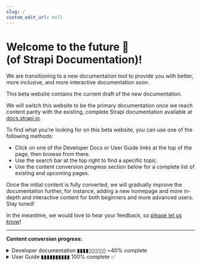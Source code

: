 ```yaml
---
slug: /
custom_edit_url: null
---
```


# Welcome to the future 🚀<br/>(of Strapi Documentation)!

We are transitioning to a new documentation tool to provide you with better, more inclusive, and more interactive documentation soon.

This beta website contains the current draft of the new documentation.

We will switch this website to be the primary documentation once we reach content parity with the existing, complete Strapi documentation available at [docs.strapi.io](https:/.strapi.io).

To find what you're looking for on this beta website, you can use one of the following methods:

- Click on one of the Developer Docs or User Guide links at the top of the page, then browse from there.
- Use the search bar at the top right to find a specific topic.
- Use the content conversion progress section below for a complete list of existing and upcoming pages.

Once the initial content is fully converted, we will gradually improve the documentation further, for instance, adding a new homepage and more in-depth and interactive content for both beginners and more advanced users. Stay tuned!

<!-- TODO: update with actual communication link -->
In the meantime, we would love to hear your feedback, so [please let us know](https://forum.strapi.io)!

***

**Content conversion progress:**

<details>
<summary>Developer documentation ▮▮▮▮▯▯▯▯▯▯ ~40% complete</summary>

The following list is a sitemap of all the current and upcoming content for the Developer Docs:

- Pages that have been already updated have a ticked checkbox next to their name. Click on the page title to visit the page.
- For pages that have not been updated yet, click on the "→ docs.strapi.io" link to visit the page on our current, complete website.

  - [x] 🚀 Getting Started
    - [x] [Introduction](/dev-docs/intro)
    - [x] [Quick Start Guide](/dev-docs/quick-start)
    - [x] [FAQ](/dev-docs/faq)
    - [x] [Usage information](/dev-docs/usage-information)
  - [ ] ⚙️ Setup & Deployment
    - [x] [Installation](/dev-docs/installation)
      - [x] [CLI](/dev-docs/installation/cli)
      - [x] [Docker](/dev-docs/installation/docker)
    - [ ] Project structure (→ [docs.strapi.io](https://docs.strapi.io/developer-docs/latest/setup-deployment-guides/file-structure.html))
    - [x] Required configurations
        - [x] [Database configuration](/dev-docs/configurations/database)
        - [x] [Server configuration](/dev-docs/configurations/server)
        - [x] [Admin panel](/dev-docs/configurations/admin-panel)
        - [x] [Middlewares](/dev-docs/configurations/middlewares)
    - [x] Optional configurations
      - [x] [API tokens](/dev-docs/configurations/api-tokens)
      - [x] [Functions](/dev-docs/configurations/functions)
      - [x] [Cron jobs](/dev-docs/configurations/cron)
      - [x] [API](/dev-docs/configurations/api)
      - [x] [Plugins](/dev-docs/configurations/plugins)
      - [x] [Environment](/dev-docs/configurations/environment)
      - [x] [Public Assets](/dev-docs/configurations/public-assets)
      - [x] [Single Sign On](/dev-docs/configurations/sso)
      - [x] [Role-Based Access Control](/dev-docs/configurations/rbac)
      - [x] [TypeScript](/dev-docs/configurations/typescript)
    - [ ] Deployment
      - [x] [Strapi Cloud](/dev-docs/deployment/strapi-cloud)
      - [ ] Hosting Provider Guides (→ [docs.strapi.io](https://docs.strapi.io/developer-docs/latest/setup-deployment-guides/deployment.html#hosting-provider-guides))
        - [ ] Amazon AWS (→ [docs.strapi.io](https://docs.strapi.io/developer-docs/latest/setup-deployment-guides/deployment/hosting-guides/amazon-aws.html#))
        - [ ] Azure (→ [docs.strapi.io](https://docs.strapi.io/developer-docs/latest/setup-deployment-guides/deployment/hosting-guides/azure.html#))
        - [ ] DigitalOcean App Platform (→ [docs.strapi.io](https://docs.strapi.io/developer-docs/latest/setup-deployment-guides/deployment/hosting-guides/digitalocean-app-platform.html)
        - [ ] DigitalOcean Droplets (→ [docs.strapi.io](https://docs.strapi.io/developer-docs/latest/setup-deployment-guides/deployment/hosting-guides/digitalocean.html))
        - [ ] Google App Engine (→ [docs.strapi.io](https://docs.strapi.io/developer-docs/latest/setup-deployment-guides/deployment/hosting-guides/google-app-engine.html))
        - [ ] Heroku (→ [docs.strapi.io](https://docs.strapi.io/developer-docs/latest/setup-deployment-guides/deployment/hosting-guides/heroku.html))
      - [ ] Optional Software Guides (→ [docs.strapi.io](https://docs.strapi.io/developer-docs/latest/setup-deployment-guides/deployment.html#optional-software-guides))
        - [ ] Caddy (→ [docs.strapi.io](https://docs.strapi.io/developer-docs/latest/setup-deployment-guides/deployment/optional-software/caddy-proxy.html#configuration))
        - [ ] HAProxy (→ [docs.strapi.io](https://docs.strapi.io/developer-docs/latest/setup-deployment-guides/deployment/optional-software/haproxy-proxy.html))
        - [ ] Nginx (→ [docs.strapi.io](https://docs.strapi.io/developer-docs/latest/setup-deployment-guides/deployment/optional-software/nginx-proxy.html))
  - [ ] 🔧 Development
    - [x] Back-end customization
      - [x] [Introduction](/dev-docs/backend-customization)
      - [x] [Routes](/dev-docs/backend-customization/routes)
      - [x] [Policies](/dev-docs/backend-customization/policies)
      - [x] [Middlewares](/dev-docs/backend-customization/middlewares)
      - [x] [Controllers](/dev-docs/backend-customization/controllers)
      - [x] [Requests & Responses](/dev-docs/backend-customization/requests-responses)
      - [x] [Services](/dev-docs/backend-customization/services)
      - [x] [Models](/dev-docs/backend-customization/models)
      - [x] [Webhooks](/dev-docs/backend-customization/webhooks)
    - [x] [Admin panel customization](/dev-docs/admin-panel-customization)
    - [ ] Plugins extension (→ [docs.strapi.io](https://docs.strapi.io/developer-docs/latest/development/plugins-extension.html#))
    - [ ] Plugins development (→ [docs.strapi.io](https://docs.strapi.io/developer-docs/latest/development/plugins-development.html#))
    - [ ] Custom fields (→ [docs.strapi.io](https://docs.strapi.io/developer-docs/latest/development/custom-fields.html#))
    - [x] [TypeScript](/dev-docs/typescript)
    - [x] [Providers](/dev/docs/providers)
  - [ ] 💻 Developer Resources
    - [x] [REST API](/dev-docs/api/rest)
      - [x] [API endpoints](/dev-docs/api/rest)
      - [x] [API parameters](/dev-docs/api/rest/parameters.md)
        - [x] [Filtering, Locale, and Publication State](/dev-docs/api/rest/filters-locale-publication)
        - [x] [Population & Field Selection](/dev-docs/api/rest/populate-select)
        - [x] [Sort & Pagination](/dev-docs/api/rest/sort-pagination)
    - [ ] GraphQL API (→ [docs.strapi.io](https://docs.strapi.io/developer-docs/latest/developer-resources/database-apis-reference/graphql-api.html))
    - [ ] Entity Service API (→ [docs.strapi.io](https://docs.strapi.io/developer-docs/latest/developer-resources/database-apis-reference/entity-service-api.html))
      - [ ] CRUD operations (→ [docs.strapi.io](https://docs.strapi.io/developer-docs/latest/developer-resources/database-apis-reference/entity-service/crud.html))
      - [ ] Filters (→ [docs.strapi.io](https://docs.strapi.io/developer-docs/latest/developer-resources/database-apis-reference/entity-service/filter.html#))
      - [ ] Populate (→ [docs.strapi.io](https://docs.strapi.io/developer-docs/latest/developer-resources/database-apis-reference/entity-service/populate.html))
      - [ ] Ordering & pagination (→ [docs.strapi.io](https://docs.strapi.io/developer-docs/latest/developer-resources/database-apis-reference/entity-service/order-pagination.html))
      - [ ] Components and dynamic zones (→ [docs.strapi.io](https://docs.strapi.io/developer-docs/latest/developer-resources/database-apis-reference/entity-service/components-dynamic-zones.html))
    - [ ] Query Engine API (→ [docs.strapi.io](https://docs.strapi.io/developer-docs/latest/developer-resources/database-apis-reference/query-engine-api.html))
      - [ ] Single Operations (→ [docs.strapi.io](https://docs.strapi.io/developer-docs/latest/developer-resources/database-apis-reference/query-engine/single-operations.html))
      - [ ] Bulk Operations (→ [docs.strapi.io](https://docs.strapi.io/developer-docs/latest/developer-resources/database-apis-reference/query-engine/bulk-operations.html))
      - [ ] Filtering (→ [docs.strapi.io](https://docs.strapi.io/developer-docs/latest/developer-resources/database-apis-reference/query-engine/filtering.html))
      - [ ] Populating (→ [docs.strapi.io](https://docs.strapi.io/developer-docs/latest/developer-resources/database-apis-reference/query-engine/populating.html))
      - [ ] Ordering & pagination (→ [docs.strapi.io](https://docs.strapi.io/developer-docs/latest/developer-resources/database-apis-reference/query-engine/order-pagination.html))
    - [ ] Plugin APIs
      - [ ] Server API for plugins (→ [docs.strapi.io](https://docs.strapi.io/developer-docs/latest/developer-resources/plugin-api-reference/server.html))
      - [x] [Admin Panel API for plugins](/dev-docs/api/plugins/admin-panel-api)
    - [ ] CLI (→ [docs.strapi.io](https://docs.strapi.io/developer-docs/latest/developer-resources/cli/CLI.html))
    - [ ] Error handling (→ [docs.strapi.io](https://docs.strapi.io/developer-docs/latest/developer-resources/error-handling.html))
    - [ ] Unit testing (→ [docs.strapi.io](https://docs.strapi.io/developer-docs/latest/developer-resources/unit-testing.html))
    - [ ] Database migrations (→ [docs.strapi.io](https://docs.strapi.io/developer-docs/latest/developer-resources/database-migrations.html))
    - [ ] Integration guides (→ [docs.strapi.io](https://docs.strapi.io/developer-docs/latest/developer-resources/content-api/integrations.html))
      - [ ] React (→ [docs.strapi.io](https://docs.strapi.io/developer-docs/latest/developer-resources/content-api/integrations/react.html)
      - [ ] Vue.js (→ [docs.strapi.io](https://docs.strapi.io/developer-docs/latest/developer-resources/content-api/integrations/vue-js.html))
      - [ ] Angular (→ [docs.strapi.io](https://docs.strapi.io/developer-docs/latest/developer-resources/content-api/integrations/angular.html))
      - [ ] Next.js (→ [docs.strapi.io](https://docs.strapi.io/developer-docs/latest/developer-resources/content-api/integrations/next-js.html))
      - [ ] Nuxt.js (→ [docs.strapi.io](https://docs.strapi.io/developer-docs/latest/developer-resources/content-api/integrations/nuxt-js.html))
      - [ ] GraphQL (→ [docs.strapi.io](https://docs.strapi.io/developer-docs/latest/developer-resources/content-api/integrations/graphql.html))
      - [ ] Gatsby (→ [docs.strapi.io](https://docs.strapi.io/developer-docs/latest/developer-resources/content-api/integrations/gatsby.html))
      - [ ] Gridsome (→ [docs.strapi.io](https://docs.strapi.io/developer-docs/latest/developer-resources/content-api/integrations/gridsome.html))
      - [ ] Jekyll (→ [docs.strapi.io](https://docs.strapi.io/developer-docs/latest/developer-resources/content-api/integrations/jekyll.html))
      - [ ] 11ty (→ [docs.strapi.io](https://docs.strapi.io/developer-docs/latest/developer-resources/content-api/integrations/11ty.html)
      - [ ] Svelte (→ [docs.strapi.io](https://docs.strapi.io/developer-docs/latest/developer-resources/content-api/integrations/svelte.html))
      - [ ] Sapper (→ [docs.strapi.io](https://docs.strapi.io/developer-docs/latest/developer-resources/content-api/integrations/sapper.html#))
      - [ ] Ruby (→ [docs.strapi.io](https://docs.strapi.io/developer-docs/latest/developer-resources/content-api/integrations/ruby.html)
      - [ ] Python (→ [docs.strapi.io](https://docs.strapi.io/developer-docs/latest/developer-resources/content-api/integrations/python.html))
      - [ ] Dart (→ [docs.strapi.io](https://docs.strapi.io/developer-docs/latest/developer-resources/content-api/integrations/dart.html))
      - [ ] Flutter (→ [docs.strapi.io](https://docs.strapi.io/developer-docs/latest/developer-resources/content-api/integrations/flutter.html))
      - [ ] Go (→ [docs.strapi.io](https://docs.strapi.io/developer-docs/latest/developer-resources/content-api/integrations/go.html))
      - [ ] PHP (→ [docs.strapi.io](https://docs.strapi.io/developer-docs/latest/developer-resources/content-api/integrations/php.html))
      - [ ] Laravel (→ [docs.strapi.io](https://docs.strapi.io/developer-docs/latest/developer-resources/content-api/integrations/laravel.html))
  - [x] 🧩 [Strapi plugins](/dev-docs/plugins/plugins-intro)
    - [x] [GraphQL](/dev-docs/plugins/graphql)
    - [x] [Internationalization](dev-docs/plugins/i18n)
    - [x] [Users & Permissions](dev-docs/plugins/users-permissions)
    - [x] [Email](dev-docs/plugins/email)
    - [x] [Upload](dev-docs/plugins/upload)
    - [x] [Sentry](dev-docs/plugins/sentry)
    - [x] [API Documentation](dev-docs/plugins/documentation)
  - [ ] ♻️ Update & Migration
    - [ ] Update (→ [docs.strapi.io](https://docs.strapi.io/developer-docs/latest/update-migration-guides/update-version.html))
    - [ ] Migration
      - [ ] v4 migration guides (→ [docs.strapi.io](https://docs.strapi.io/developer-docs/latest/update-migration-guides/migration-guides.html))
      - [ ] v3 to v4 migration guides (→ [docs.strapi.io](#))
        - [ ] Code migration guide (→ [docs.strapi.io](https://docs.strapi.io/developer-docs/latest/update-migration-guides/migration-guides/v4/code-migration.html))
          - [ ] Updating the back end (→ [docs.strapi.io](#))
            - [ ] Configurations (→ [docs.strapi.io](https://docs.strapi.io/developer-docs/latest/update-migration-guides/migration-guides/v4/code/backend/configuration.html))
            - [ ] Dependencies (→ [docs.strapi.io](https://docs.strapi.io/developer-docs/latest/update-migration-guides/migration-guides/v4/code/backend/dependencies.html))
            - [ ] Routes (→ [docs.strapi.io](https://docs.strapi.io/developer-docs/latest/update-migration-guides/migration-guides/v4/code/backend/routes.html))
            - [ ] Controllers (→ [docs.strapi.io](https://docs.strapi.io/developer-docs/latest/update-migration-guides/migration-guides/v4/code/backend/controllers.html))
            - [ ] Services (→ [docs.strapi.io](https://docs.strapi.io/developer-docs/latest/update-migration-guides/migration-guides/v4/code/backend/services.html))
            - [ ] Content-type schema (→ [docs.strapi.io](https://docs.strapi.io/developer-docs/latest/update-migration-guides/migration-guides/v4/code/backend/content-type-schema.html))
            - [ ] Policies (→ [docs.strapi.io](https://docs.strapi.io/developer-docs/latest/update-migration-guides/migration-guides/v4/code/backend/policies.html))
            - [ ] Route middlewares (→ [docs.strapi.io](https://docs.strapi.io/developer-docs/latest/update-migration-guides/migration-guides/v4/code/backend/route-middlewares.html))
            - [ ] Global middlewares (→ [docs.strapi.io](https://docs.strapi.io/developer-docs/latest/update-migration-guides/migration-guides/v4/code/backend/global-middlewares.html))
            - [ ] GraphQL (→ [docs.strapi.io](https://docs.strapi.io/developer-docs/latest/update-migration-guides/migration-guides/v4/code/backend/graphql.html))
        - [ ] Updating the front end (→ [docs.strapi.io](https://docs.strapi.io/developer-docs/latest/update-migration-guides/migration-guides/v4/code/frontend.html))
          - [ ] WYSIWYG customization (→ [docs.strapi.io](https://docs.strapi.io/developer-docs/latest/update-migration-guides/migration-guides/v4/code/frontend/wysiwyg.html#))
          - [ ] Translations (→ [docs.strapi.io](https://docs.strapi.io/developer-docs/latest/update-migration-guides/migration-guides/v4/code/frontend/translations.html#))
          - [ ] Webpack configuration (→ [docs.strapi.io](https://docs.strapi.io/developer-docs/latest/update-migration-guides/migration-guides/v4/code/frontend/webpack.html))
          - [ ] Theme customizations (→ [docs.strapi.io](https://docs.strapi.io/developer-docs/latest/update-migration-guides/migration-guides/v4/code/frontend/theming.html))
          - [ ] Strapi global variable calls (→ [docs.strapi.io](https://docs.strapi.io/developer-docs/latest/update-migration-guides/migration-guides/v4/code/frontend/strapi-global.html))
    - [ ] Data migration guide (→ [docs.strapi.io](https://docs.strapi.io/developer-docs/latest/update-migration-guides/migration-guides/v4/data-migration.html#))
      - [ ] SQL v3 to v4 migration (→ [docs.strapi.io](https://docs.strapi.io/developer-docs/latest/update-migration-guides/migration-guides/v4/data/sql.html))
      - [ ] SQL relations cheatsheet (→ [docs.strapi.io](https://docs.strapi.io/developer-docs/latest/update-migration-guides/migration-guides/v4/data/sql-relations.html))
      - [ ] MongoDB v3 to SQL v3 migration (→ [docs.strapi.io](https://docs.strapi.io/developer-docs/latest/update-migration-guides/migration-guides/v4/data/mongo.html))
      - [ ] MongoDB vs. SQL cheatsheet (→ [docs.strapi.io](https://docs.strapi.io/developer-docs/latest/update-migration-guides/migration-guides/v4/data/mongo-sql-cheatsheet.html))
    - [ ] Plugin migration guide (→ [docs.strapi.io](https://docs.strapi.io/developer-docs/latest/update-migration-guides/migration-guides/v4/plugin-migration.html))
      - [ ] Updating the folder structure (→ [docs.strapi.io](https://docs.strapi.io/developer-docs/latest/update-migration-guides/migration-guides/v4/plugin/update-folder-structure.html))
      - [ ] Migrating the back end (→ [docs.strapi.io](https://docs.strapi.io/developer-docs/latest/update-migration-guides/migration-guides/v4/plugin/migrate-back-end.html))
      - [ ] Migrating the front end (→ [docs.strapi.io](https://docs.strapi.io/developer-docs/latest/update-migration-guides/migration-guides/v4/plugin/migrate-front-end.html))
      - [ ] Enabling a plugin (→ [docs.strapi.io](https://docs.strapi.io/developer-docs/latest/update-migration-guides/migration-guides/v4/plugin/enable-plugin.html))

</details>

<details>
<summary>User Guide ▮▮▮▮▮▮▮▮▮▮ 100% complete ✅</summary>

All pages have been converted. Please visit the [User Guide introduction](/user-docs/intro) and browse from there.
</details>
